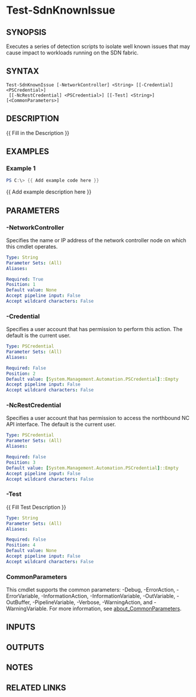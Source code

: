 # Test-SdnKnownIssue

## SYNOPSIS
Executes a series of detection scripts to isolate well known issues that may cause impact to workloads running on the SDN fabric.

## SYNTAX

```
Test-SdnKnownIssue [-NetworkController] <String> [[-Credential] <PSCredential>]
 [[-NcRestCredential] <PSCredential>] [[-Test] <String>] [<CommonParameters>]
```

## DESCRIPTION
{{ Fill in the Description }}

## EXAMPLES

### Example 1
```powershell
PS C:\> {{ Add example code here }}
```

{{ Add example description here }}

## PARAMETERS

### -NetworkController
Specifies the name or IP address of the network controller node on which this cmdlet operates.

```yaml
Type: String
Parameter Sets: (All)
Aliases:

Required: True
Position: 1
Default value: None
Accept pipeline input: False
Accept wildcard characters: False
```

### -Credential
Specifies a user account that has permission to perform this action.
The default is the current user.

```yaml
Type: PSCredential
Parameter Sets: (All)
Aliases:

Required: False
Position: 2
Default value: [System.Management.Automation.PSCredential]::Empty
Accept pipeline input: False
Accept wildcard characters: False
```

### -NcRestCredential
Specifies a user account that has permission to access the northbound NC API interface.
The default is the current user.

```yaml
Type: PSCredential
Parameter Sets: (All)
Aliases:

Required: False
Position: 3
Default value: [System.Management.Automation.PSCredential]::Empty
Accept pipeline input: False
Accept wildcard characters: False
```

### -Test
{{ Fill Test Description }}

```yaml
Type: String
Parameter Sets: (All)
Aliases:

Required: False
Position: 4
Default value: None
Accept pipeline input: False
Accept wildcard characters: False
```

### CommonParameters
This cmdlet supports the common parameters: -Debug, -ErrorAction, -ErrorVariable, -InformationAction, -InformationVariable, -OutVariable, -OutBuffer, -PipelineVariable, -Verbose, -WarningAction, and -WarningVariable. For more information, see [about_CommonParameters](http://go.microsoft.com/fwlink/?LinkID=113216).

## INPUTS

## OUTPUTS

## NOTES

## RELATED LINKS
